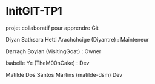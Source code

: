 # InitGIT-TP1
projet collaboratif pour apprendre Git

Diyan Sathsara Hetti Arachchcige (Diyantre) : Mainteneur

Darragh Boylan (VisitingGoat) : Owner

Isabelle Ye (TheM00nCake) : Dev

Matilde Dos Santos Martins (matilde-dsm) Dev
